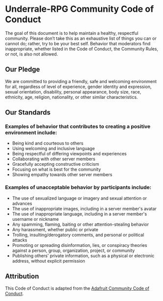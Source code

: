 # Underrale-RPG Community Code of Conduct

The goal of this document is to help maintain a healthy, respectful community. Please don’t take this as an exhaustive list of things you can or cannot do; rather, try to be your best self. Behavior that moderators find inappropriate, whether listed in the Code of Conduct, the Community Rules, or not, is also not allowed.

## Our Pledge

We are committed to providing a friendly, safe and welcoming environment for all, regardless of level of experience, gender identity and expression, sexual orientation, disability, personal appearance, body size, race, ethnicity, age, religion, nationality, or other similar characteristics.

## Our Standards

### Examples of behavior that contributes to creating a positive environment include:

* Being kind and courteous to others
* Using welcoming and inclusive language
* Being respectful of differing viewpoints and experiences
* Collaborating with other server members
* Gracefully accepting constructive criticism
* Focusing on what is best for the community
* Showing empathy towards other server members

### Examples of unacceptable behavior by participants include:

* The use of sexualized language or imagery and sexual attention or advances
* The use of inappropriate images, including in a server member's avatar
* The use of inappropriate language, including in a server member's username or nickname
* Any spamming, flaming, baiting or other attention-stealing behavior
* Any harassment, whether public or private
* Trolling, insulting/derogatory comments, and personal or political attacks
* Promoting or spreading disinformation, lies, or conspiracy theories against a person, group, organization, project, or community
* Publishing others' private information, such as a physical or electronic address, without explicit permission

## Attribution

This Code of Conduct is adapted from the [Adafruit Community Code of Conduct](https://github.com/adafruit/Adafruit_Community_Code_of_Conduct/blob/main/code-of-conduct.md).
